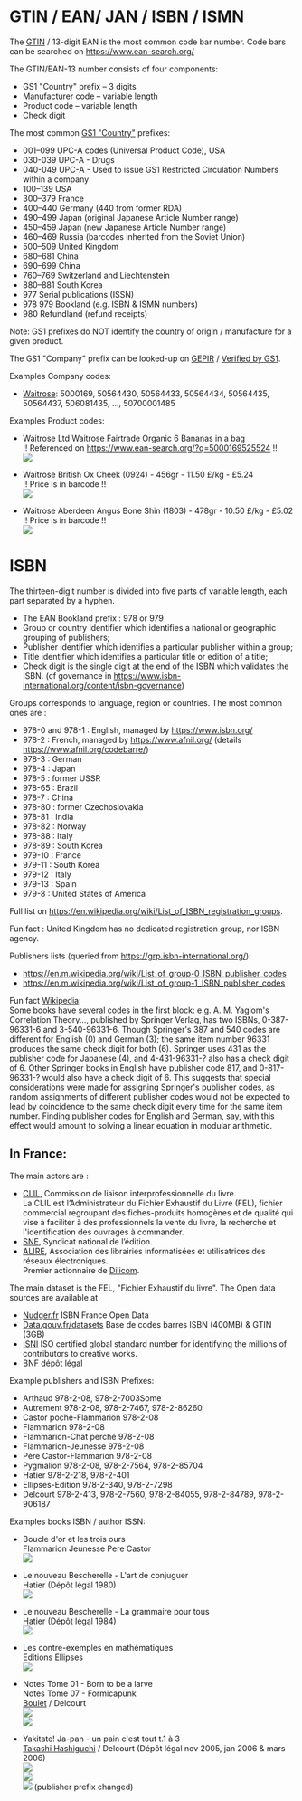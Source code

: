 
# GTIN / EAN/ JAN / ISBN / ISMN


The [GTIN](https://en.wikipedia.org/wiki/Global_Trade_Item_Number) / 13-digit EAN is the most common code bar number.
Code bars can be searched on https://www.ean-search.org/

The GTIN/EAN-13 number consists of four components:
- GS1 "Country" prefix – 3 digits
- Manufacturer code – variable length
- Product code – variable length
- Check digit


The most common [GS1 "Country"](https://en.wikipedia.org/wiki/List_of_GS1_country_codes) prefixes:
- 001–099   UPC-A codes (Universal Product Code), USA
- 030-039	UPC-A - Drugs
- 040-049	UPC-A - Used to issue GS1 Restricted Circulation Numbers within a company
- 100–139   USA
- 300–379   France
- 400–440	Germany (440 from former RDA)
- 490–499	Japan (original Japanese Article Number range)
- 450–459	Japan (new Japanese Article Number range)
- 460–469	Russia (barcodes inherited from the Soviet Union)
- 500–509	United Kingdom
- 680–681	China
- 690–699	China
- 760–769	Switzerland and Liechtenstein
- 880–881	South Korea
- 977       Serial publications (ISSN)
- 978 979   Bookland (e.g. ISBN & ISMN numbers)
- 980    	Refundland (refund receipts)

Note: GS1 prefixes do NOT identify the country of origin / manufacture for a given product.

The GS1 "Company" prefix can be looked-up on [GEPIR](https://en.wikipedia.org/wiki/GEPIR) / [Verified by GS1](https://www.gs1.org/services/verified-by-gs1).

Examples Company codes:

- [Waitrose](https://www.gs1.org/services/verified-by-gs1/results?company_name=Waitrose&country=GB):
5000169, 50564430, 50564433, 50564434, 50564435, 50564437, 506081435, ..., 50700001485

Examples Product codes:

- Waitrose Ltd Waitrose Fairtrade Organic 6 Bananas in a bag <br/>
!! Referenced on https://www.ean-search.org/?q=5000169525524 !! <br/>
![](https://www.ean-search.org/barcode/5000169525524)

- Waitrose British Ox Cheek (0924) - 456gr - 11.50 £/kg - £5.24 <br/> !! Price is in barcode !! <br/>
![](https://www.ean-search.org/barcode/0231624005243)

- Waitrose Aberdeen Angus Bone Shin (1803) - 478gr - 10.50 £/kg - £5.02 <br/> !! Price is in barcode !! <br/>
![](https://www.ean-search.org/barcode/0243695005022)


# ISBN

The thirteen-digit number is divided into five parts of variable length, each part separated by a hyphen.
- The EAN Bookland prefix : 978 or 979
- Group or country identifier which identifies a national or geographic grouping of publishers;
- Publisher identifier which identifies a particular publisher within a group;
- Title identifier which identifies a particular title or edition of a title;
- Check digit is the single digit at the end of the ISBN which validates the ISBN.
(cf governance in https://www.isbn-international.org/content/isbn-governance)

Groups corresponds to language, region or countries.
The most common ones are :
- 978-0 and 978-1 : English, managed by https://www.isbn.org/
- 978-2	:   French, managed by https://www.afnil.org/  (details https://www.afnil.org/codebarre/)
- 978-3	:   German
- 978-4 :   Japan
- 978-5	:   former USSR
- 978-65 :  Brazil
- 978-7	:   China
- 978-80 :	former Czechoslovakia
- 978-81 :	India
- 978-82 :	Norway
- 978-88 :	Italy
- 978-89 :	South Korea
- 979-10 :  France
- 979-11 :  South Korea
- 979-12 :  Italy
- 979-13 :  Spain
- 979-8 :   United States of America

Full list on  https://en.wikipedia.org/wiki/List_of_ISBN_registration_groups.

Fun fact : United Kingdom has no dedicated registration group, nor ISBN agency.

Publishers lists (queried from https://grp.isbn-international.org/):
- https://en.m.wikipedia.org/wiki/List_of_group-0_ISBN_publisher_codes
- https://en.m.wikipedia.org/wiki/List_of_group-1_ISBN_publisher_codes

Fun fact [Wikipedia](https://en.wikipedia.org/wiki/ISBN#cite_note-21):<br/>
 Some books have several codes in the first block: e.g. A. M. Yaglom's Correlation Theory..., published by Springer Verlag, has two ISBNs, 0-387-96331-6 and 3-540-96331-6. Though Springer's 387 and 540 codes are different for English (0) and German (3); the same item number 96331 produces the same check digit for both (6). Springer uses 431 as the publisher code for Japanese (4), and 4-431-96331-? also has a check digit of 6. Other Springer books in English have publisher code 817, and 0-817-96331-? would also have a check digit of 6. This suggests that special considerations were made for assigning Springer's publisher codes, as random assignments of different publisher codes would not be expected to lead by coincidence to the same check digit every time for the same item number. Finding publisher codes for English and German, say, with this effect would amount to solving a linear equation in modular arithmetic.

## In France:

The main actors are :
- [CLIL](http://clil.org), Commission de liaison interprofessionnelle du livre.<br/>
La CLIL est l’Administrateur du Fichier Exhaustif du Livre (FEL), fichier commercial regroupant des fiches-produits homogènes et de qualité qui vise à faciliter à des professionnels la vente du livre, la recherche et l'identification des ouvrages à commander.
- [SNE](https://www.sne.fr/document/guide-pratique-du-fell-regles-pour-la-redaction-des-notices-bibliographiques/), Syndicat national de l’édition.<br/>
- [ALIRE](https://www.alire.asso.fr/le-numerique-pour-les-librairies/les-bases-de-donnees-bibliographiques/), Association des librairies informatisées et utilisatrices des réseaux électroniques.<br/>
Premier actionnaire de [Dilicom](https://www.dilicom.net/).

The main dataset is the FEL, "Fichier Exhaustif du livre". The Open data sources are available at
- [Nudger.fr](https://nudger.fr/opendata/isbn) ISBN France Open Data
- [Data.gouv.fr/datasets](https://www.data.gouv.fr/fr/datasets/base-de-codes-barres-noms-et-categories-produits/) Base de codes barres ISBN (400MB) & GTIN (3GB)
- [ISNI](https://isni.org/isni/0000000120186808) ISO certified global standard number for identifying the millions of contributors to creative works.
- [BNF dépôt légal](https://www.bnf.fr/fr/centre-d-aide/depot-legal-editeur-mode-demploi)

Example publishers and ISBN Prefixes:

- Arthaud   978-2-08, 978-2-7003Some
- Autrement     978-2-08, 978-2-7467, 978-2-86260
- Castor poche-Flammarion    978-2-08
- Flammarion    978-2-08
- Flammarion-Chat perché    978-2-08
- Flammarion-Jeunesse   978-2-08
- Père Castor-Flammarion    978-2-08
- Pygmalion     978-2-08, 978-2-7564, 978-2-85704
- Hatier 978-2-218, 978-2-401
- Ellipses-Edition  978-2-340, 978-2-7298
- Delcourt  978-2-413, 978-2-7560, 978-2-84055, 978-2-84789, 978-2-906187

Examples books ISBN / author ISSN:

- Boucle d'or et les trois ours <br/>
Flammarion Jeunesse Pere Castor <br/>
![](https://www.ean-search.org/barcode/9782081440357)

- Le nouveau Bescherelle - L'art de conjuguer <br/>
Hatier (Dépôt légal 1980) <br/>
![](https://www.ean-search.org/barcode/9782218048890)

- Le nouveau Bescherelle - La grammaire pour tous <br/>
Hatier (Dépôt légal 1984) <br/>
![](https://www.ean-search.org/barcode/9782218058912)

- Les contre-exemples en mathématiques <br/>
Editions Ellipses <br/>
![](https://www.ean-search.org/barcode/9782729834180)

- Notes Tome 01 - Born to be a larve <br/>
  Notes Tome 07 - Formicapunk <br/>
  [Boulet](https://isni.org/isni/0000000120186808) / Delcourt <br/>
![](https://www.ean-search.org/barcode/9782756014548) <br/>
![](https://www.ean-search.org/barcode/9782756031309) <br/>

- Yakitate! Ja-pan - un pain c'est tout t.1 à 3 <br/>
[Takashi Hashiguchi](https://isni.org/isni/0000000083823934) / Delcourt (Dépôt légal nov 2005, jan 2006 & mars 2006) <br/>
![](https://www.ean-search.org/barcode/9782847898583) <br/>
![](https://www.ean-search.org/barcode/9782847899429) <br/>
![](https://www.ean-search.org/barcode/9782756001043) (publisher prefix changed) <br/>

